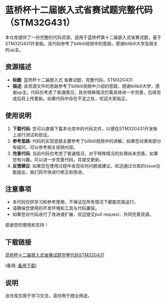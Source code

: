 # 蓝桥杯十二届嵌入式省赛试题完整代码（STM32G431）

本仓库提供了一份完整的代码资源，适用于蓝桥杯第十二届嵌入式省赛试题，基于STM32G431开发板。该代码参考了bilibili视频中的思路，感谢bilibili大学及相关的up主。

## 资源描述

- **标题**: 蓝桥杯十二届嵌入式 省赛试题，完整代码，STM32G431
- **描述**: 该资源文件的思路参考了bilibili视频中介绍的思路，感谢bilibili大学，感谢up主。代码仅考虑了普通情况，其余特殊情况仍需具体进一步完善，后续完成后将上传更新。如果代码中存在不足之处，欢迎大家指正。

## 使用说明

1. **下载代码**: 您可以直接下载本仓库中的代码文件，以便在STM32G431开发板上进行测试和验证。
2. **参考思路**: 代码的实现思路主要参考了bilibili视频中的讲解，如果您对某些部分有疑问，可以参考相关视频内容。
3. **完善代码**: 当前代码仅考虑了普通情况，对于特殊情况的处理尚未完善。如果您有兴趣，可以进一步完善代码，并提交更新。
4. **反馈建议**: 如果您在使用过程中发现任何问题或建议，欢迎通过仓库的issue功能提出，我们将尽快进行修正和改进。

## 注意事项

- 本代码仅供学习和参考使用，不保证在所有情况下都能完美运行。
- 请确保您使用的开发环境和工具与代码兼容。
- 如果您对代码进行了改进或扩展，欢迎提交pull request，共同完善资源。

感谢您的使用和支持！

## 下载链接
[蓝桥杯十二届嵌入式省赛试题完整代码STM32G431](https://pan.quark.cn/s/9c1a462fb3d1) 

(备用: [备用下载](https://pan.baidu.com/s/1PN41IXRbbLiqH8O6UmVM6g?pwd=1234))

## 说明

该仓库仅用于学习交流，请勿用于商业用途。
